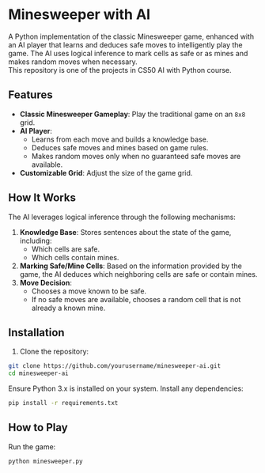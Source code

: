 # Minesweeper with AI

A Python implementation of the classic Minesweeper game, enhanced with an AI player that learns and deduces safe moves to intelligently play the game. The AI uses logical inference to mark cells as safe or as mines and makes random moves when necessary.<br> This repository is one of the projects in CS50 AI with Python course.

## Features

- **Classic Minesweeper Gameplay**: Play the traditional game on an `8x8` grid.
- **AI Player**: 
  - Learns from each move and builds a knowledge base.
  - Deduces safe moves and mines based on game rules.
  - Makes random moves only when no guaranteed safe moves are available.
- **Customizable Grid**: Adjust the size of the game grid.

## How It Works

The AI leverages logical inference through the following mechanisms:
1. **Knowledge Base**: Stores sentences about the state of the game, including:
   - Which cells are safe.
   - Which cells contain mines.
2. **Marking Safe/Mine Cells**: Based on the information provided by the game, the AI deduces which neighboring cells are safe or contain mines.
3. **Move Decision**:
   - Chooses a move known to be safe.
   - If no safe moves are available, chooses a random cell that is not already a known mine.

## Installation

1. Clone the repository:
```bash
git clone https://github.com/yourusername/minesweeper-ai.git
cd minesweeper-ai
```
Ensure Python 3.x is installed on your system.
Install any dependencies:
```bash
pip install -r requirements.txt 
```

## How to Play
Run the game:

```bash
python minesweeper.py
```